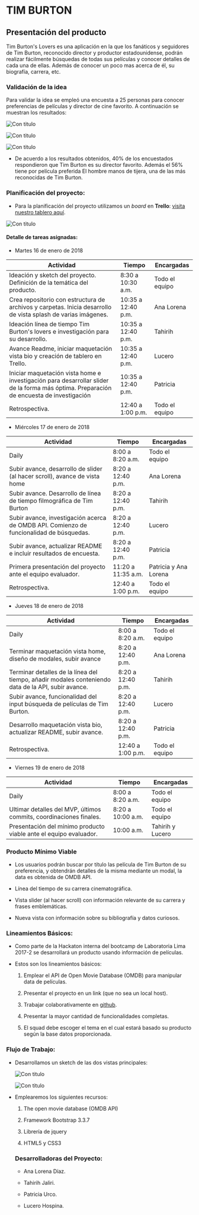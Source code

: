 # TIM BURTON 

## **Presentación del producto**

Tim Burton's Lovers es una aplicación en la que los fanáticos y seguidores de Tim Burton, reconocido director y productor estadounidense, podrán realizar fácilmente búsquedas de todas sus películas y conocer detalles de cada una de ellas. Además de conocer un poco mas acerca de él, su biografía, carrera, etc. 

### **Validación de la idea**

Para validar la idea se empleó una encuesta a 25 personas para conocer preferencias de películas y director de cine favorito. A continuación se muestran los resultados:

![Con titulo](assets/images/readme/director-fav.png "Vista Splash")

![Con titulo](assets/images/readme/movie-fav.png "Vista Splash")

![Con titulo](assets/images/readme/genero-fav.png "Vista Splash")

+ De acuerdo a los resultados obtenidos, 40% de los encuestados respondieron que Tim Burton es su director favorito. Además el 56% tiene por película preferida El hombre manos de tijera, una de las más reconocidas de Tim Burton.

### **Planificación del proyecto:** 

+ Para la planificación del proyecto utilizamos un  _board_ en **Trello**: [visita nuestro tablero aquí](https://trello.com/b/LPK3sIs0/flujo-de-trabajo-del-proyecto).

![Con titulo](assets/images/readme/trello.png "Vista Splash")

#### Detalle de tareas asignadas:

+ Martes 16 de enero de 2018

| Actividad  | Tiempo | Encargadas  |
| ---------- | ---------- | ---------- |
| Ideación y sketch del proyecto. Definición de la temática del producto. | 8:30 a 10:30 a.m.  | Todo el equipo  |
| Crea repositorio con estructura de archivos y carpetas. Inicia desarrollo de vista splash de varias imágenes. | 10:35 a 12:40 p.m.  | Ana Lorena   |
| Ideación línea de tiempo Tim Burton's lovers e investigación para su desarrollo. | 10:35 a 12:40 p.m.  | Tahirih   |
| Avance Readme, iniciar maquetación vista bio y creación de tablero en Trello. | 10:35 a 12:40 p.m.  | Lucero  |
| Iniciar maquetación vista home e investigación para desarrollar slider de la forma más óptima. Preparación de encuesta de investigación  | 10:35 a 12:40 p.m.  | Patricia  |
| Retrospectiva.  | 12:40 a 1:00 p.m.  | Todo el equipo  |

+ Miércoles 17 de enero de 2018

| Actividad  | Tiempo | Encargadas  |
| ---------- | ---------- | ---------- |
| Daily | 8:00 a 8:20 a.m.  | Todo el equipo  |
| Subir avance, desarrollo de slider (al hacer scroll), avance de vista home| 8:20 a 12:40 p.m.  | Ana Lorena   |
| Subir avance. Desarrollo de línea de tiempo filmográfica de Tim Burton | 8:20 a 12:40 p.m.  | Tahirih   |
| Subir avance, investigación acerca de OMDB API. Comienzo de funcionalidad de búsquedas. | 8:20 a 12:40 p.m. | Lucero  |
| Subir avance, actualizar README e incluir resultados de encuesta.  | 8:20 a 12:40 p.m. | Patricia  |
| Primera presentación del proyecto ante el equipo evaluador.  | 11:20 a 11:35 a.m.  | Patricia y Ana Lorena |
| Retrospectiva.  | 12:40 a 1:00 p.m.  | Todo el equipo  |

+ Jueves 18 de enero de 2018

| Actividad  | Tiempo | Encargadas  |
| ---------- | ---------- | ---------- |
| Daily | 8:00 a 8:20 a.m.  | Todo el equipo  |
| Terminar maquetación vista home, diseño de modales, subir avance | 8:20 a 12:40 p.m. | Ana Lorena   |
| Terminar detalles de la línea del tiempo, añadir modales conteniendo data de la API, subir avance. | 8:20 a 12:40 p.m.  | Tahirih   |
| Subir avance, funcionalidad del input búsqueda de películas de Tim Burton. | 8:20 a 12:40 p.m.  | Lucero  |
| Desarrollo maquetación vista bio, actualizar README, subir avance. | 8:20 a 12:40 p.m. | Patricia  |
| Retrospectiva.  | 12:40 a 1:00 p.m.  | Todo el equipo  |

+ Viernes 19 de enero de 2018

| Actividad  | Tiempo | Encargadas  |
| ---------- | ---------- | ---------- |
| Daily | 8:00 a 8:20 a.m.  | Todo el equipo  |
| Ultimar detalles del MVP, últimos commits, coordinaciones finales. | 8:20 a 10:00 a.m.  | Todo el equipo  |
| Presentación del mínimo producto viable ante el equipo evaluador.  | 10:00 a.m.  | Tahirih y Lucero  |

### **Producto Mínimo Viable**

+ Los usuarios podrán buscar por título las película de Tim Burton de su preferencia, y obtendrán detalles de la misma mediante un modal, la data es obtenida de OMDB API.

+ Línea del tiempo de su carrera cinematográfica.

+ Vista slider (al hacer scroll) con información relevante de su carrera y frases emblemáticas.

+ Nueva vista con información sobre su bibliografía y datos curiosos.

### **Lineamientos Básicos:**

* Como parte de la Hackaton interna del bootcamp de Laboratoria Lima 2017-2 se  desarrollará un producto usando información de películas.

* Estos son los lineamientos básicos:

  1. Emplear el API de Open Movie Database (OMDB) para manipular data de películas.

  2. Presentar el proyecto en un link (que no sea un local host).

  3. Trabajar colaborativamente en [github](https://github.com/AnaLorenaDiaz/timburton-lovers).

  4. Presentar la mayor cantidad de funcionalidades completas.

  5. El squad debe escoger el tema en el cual estará basado su producto según la base datos proporcionada.

### **Flujo de Trabajo:**

* Desarrollamos un sketch de las dos vistas principales:

  ![Con titulo](assets/docs/splash-view.jpg "Vista Splash")

  ![Con titulo](assets/docs/home-view.jpg "Vista Home")

* Emplearemos los siguientes recursos:

    1. The open movie database (OMDB API)

    2. Framework Bootstrap 3.3.7

    2. Librería de jquery

    3. HTML5 y CSS3

  ### **Desarrolladoras del Proyecto:**

  * Ana Lorena Díaz.

  * Tahirih Jaliri.

  * Patricia Urco.

  * Lucero Hospina.




